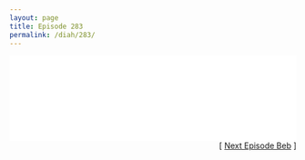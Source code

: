 ```yaml
---
layout: page
title: Episode 283
permalink: /diah/283/
---
```


<iframe allowfullscreen="true" frameborder="0" style="width:100%;" marginheight="0" marginwidth="0" mozallowfullscreen="true" scrolling="NO" src="//gdriveplayer.us/embed2.php?link=exGH%252Ba0sZRKTaM7AgCp0AA6HXL5tU1asFwc6PgE1Tlq56PWBcFB4rZyT7hC%252B0VuvgEo6U59R7gRL3qYC%252FS5AHJdoeL7qy39kX50uetXqxy8JbBuI3yPROMFmsjHtOngpMzKI3CShO%252FAINCA6Elwh5DeM4qpPncLTcfwuj5Yx2wwiPkOTrqfIApaRDCHCxkdj%252FpRPI09SHYNsyidkj%252FWGka&amp;no_adult=yes" webkitallowfullscreen="true"></iframe>

<div align="right">[ <a href="/diah/284/">Next Episode Beb</a> ]</div>

